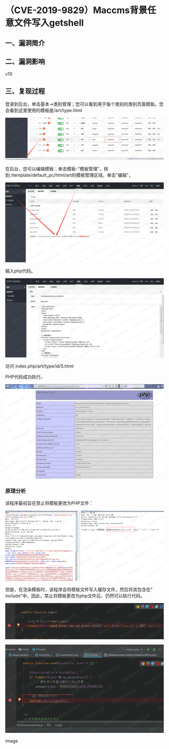 （CVE-2019-9829）Maccms背景任意文件写入getshell
===============================================

一、漏洞简介
------------

二、漏洞影响
------------

v10

三、复现过程
------------

登录到后台，单击基本-\>类别管理；您可以看到用于每个类别的类别页面模板。您会看到这里使用的模板是/art/type.html

![](./.resource/(CVE-2019-9829)Maccms背景任意文件写入getshell/media/rId24.png)

在后台，您可以编辑模板：单击模板-"模板管理"，转到./template/default\_pc/html/art的模板管理区域，单击"编辑"，

![](./.resource/(CVE-2019-9829)Maccms背景任意文件写入getshell/media/rId25.png)

输入php代码。

![](./.resource/(CVE-2019-9829)Maccms背景任意文件写入getshell/media/rId26.png)

访问 index.php/art/type/id/5.html

PHP代码成功执行。

![](./.resource/(CVE-2019-9829)Maccms背景任意文件写入getshell/media/rId27.png)

### 原理分析

该程序最初旨在禁止将模板更改为PHP文件：

![](./.resource/(CVE-2019-9829)Maccms背景任意文件写入getshell/media/rId29.png)

但是，在渲染模板时，该程序会将模板文件写入缓存文件，然后将其包含在"
include"中，因此，禁止将模板更改为php文件后，仍然可以执行代码。

![](./.resource/(CVE-2019-9829)Maccms背景任意文件写入getshell/media/rId30.png)

![](./.resource/(CVE-2019-9829)Maccms背景任意文件写入getshell/media/rId31.png)

image
